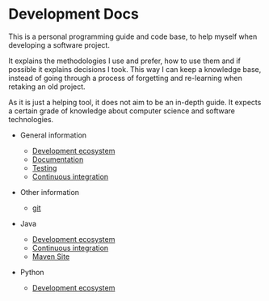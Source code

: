 # Development Docs

This is a personal programming guide and code base, to help myself when developing a software project.

It explains the methodologies I use and prefer, how to use them and if possible it explains decisions I took. This way I can keep a knowledge base, instead of going through a process of forgetting and re-learning when retaking an old project.

As it is just a helping tool, it does not aim to be an in-depth guide. It expects a certain grade of knowledge about computer science and software technologies.

* General information
   * [Development ecosystem](general/deveco.md)
   * [Documentation](general/documentation.md)
   * [Testing](general/testing.md)
   * [Continuous integration](general/ci.md)
* Other information
   * [git](other/git.md)

* Java
   * [Development ecosystem](java/deveco.md)
   * [Continuous integration](java/ci.md)
   * [Maven Site](java/maven_site.md)
* Python
   * [Development ecosystem](python/deveco.md)
